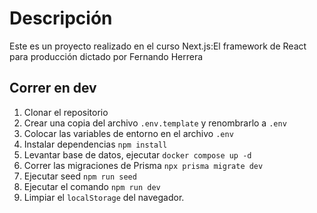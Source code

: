 # Descripción

Este es un proyecto realizado en el curso Next.js:El framework de React para producción dictado por Fernando Herrera

## Correr en dev

1. Clonar el repositorio
2. Crear una copia del archivo `.env.template` y renombrarlo a `.env`
3. Colocar las variables de entorno en el archivo `.env`
4. Instalar dependencias `npm install`
5. Levantar base de datos, ejecutar `docker compose up -d`
6. Correr las migraciones de Prisma `npx prisma migrate dev`
7. Ejecutar seed `npm run seed`
8. Ejecutar el comando `npm run dev`
9. Limpiar el `localStorage` del navegador.

